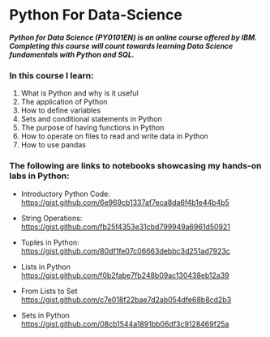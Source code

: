 # Python For Data-Science
***Python for Data Science (PY0101EN) is an online course offered by IBM. Completing this course will count towards learning Data Science fundamentals with Python and SQL.***

### In this course I learn:
1. What is Python and why is it useful
2. The application of Python 
3. How to define variables
4. Sets and conditional statements in Python
5. The purpose of having functions in Python
6. How to operate on files to read and write data in Python
7. How to use pandas

### The following are links to notebooks showcasing my hands-on labs in Python:

* Introductory Python Code: 
https://gist.github.com/6e969cb1337af7eca8da6f4b1e44b4b5

* String Operations:
https://gist.github.com/fb25f4353e31cbd799949a6961d50921

* Tuples in Python:
https://gist.github.com/80df1fe07c06663debbc3d251ad7923c

* Lists in Python
https://gist.github.com/f0b2fabe7fb248b09ac130438eb12a39

* From Lists to Set
https://gist.github.com/c7e018f22bae7d2ab054dfe68b8cd2b3

* Sets in Python
https://gist.github.com/08cb1544a1891bb06df3c9128469f25a





